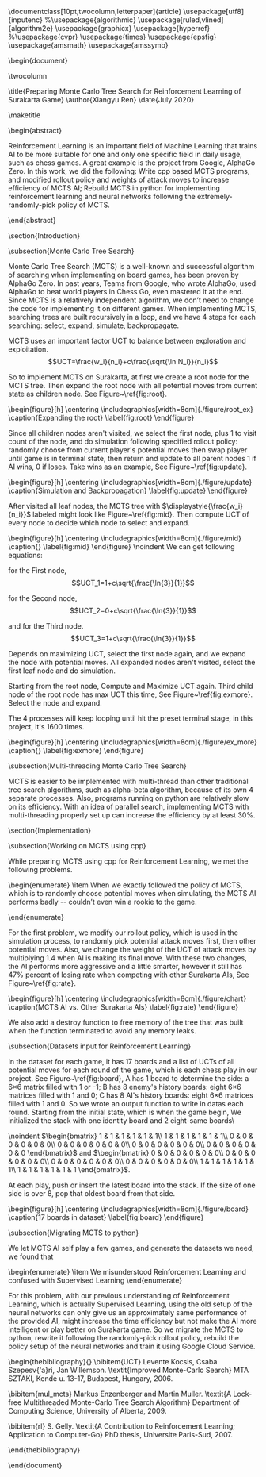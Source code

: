 \documentclass[10pt,twocolumn,letterpaper]{article}
\usepackage[utf8]{inputenc}
%\usepackage{algorithmic}
\usepackage[ruled,vlined]{algorithm2e}
\usepackage{graphicx}
\usepackage{hyperref}
%\usepackage{cvpr}
\usepackage{times}
\usepackage{epsfig}
\usepackage{amsmath}
\usepackage{amssymb}

\begin{document}

\twocolumn

\title{Preparing Monte Carlo Tree Search for Reinforcement Learning of Surakarta Game}
\author{Xiangyu Ren}
\date{July 2020}

\maketitle

\begin{abstract}

Reinforcement Learning is an important field of Machine Learning that trains AI to be more suitable for one and only one specific field in daily usage, such as chess games. A great example is the project from Google, AlphaGo Zero. In this work, we did the following: Write cpp based MCTS programs, and modified rollout policy and weights of attack moves to increase efficiency of MCTS AI; Rebuild MCTS in python for implementing reinforcement learning and neural networks following the extremely-randomly-pick policy of MCTS. 

\end{abstract}

\section{Introduction}

\subsection{Monte Carlo Tree Search}

Monte Carlo Tree Search (MCTS) is a well-known and successful algorithm of searching when implementing on board games, has been proven by AlphaGo Zero. In past years, Teams from Google, who wrote AlphaGo, used AlphaGo to beat world players in Chess Go, even mastered it at the end. Since MCTS is a relatively independent algorithm, we don’t need to change the code for implementing it on different games. When implementing MCTS, searching trees are built recursively in a loop, and we have 4 steps for each searching: select, expand, simulate, backpropagate. 

MCTS  uses an important factor UCT to balance between exploration and exploitation. 
$$UCT=\frac{w_i}{n_i}+c\frac{\sqrt{\ln N_i}}{n_i}$$

So to implement MCTS on Surakarta, at first we create a root node for the MCTS tree. Then expand the root node with all potential moves from current state as children node. See Figure~\ref{fig:root}.

\begin{figure}[h]
    \centering
    \includegraphics[width=8cm]{./figure/root_ex}
    \caption{Expanding the root}
    \label{fig:root}
\end{figure}

Since all children nodes aren't visited, we select the first node, plus 1 to visit count of the node, and do simulation following specified rollout policy: randomly choose from current player's potential moves then swap player until game is in terminal state, then return and update to all parent nodes 1 if AI wins, 0 if loses. Take wins as an example, See Figure~\ref{fig:update}.

\begin{figure}[h]
    \centering
    \includegraphics[width=8cm]{./figure/update}
    \caption{Simulation and Backpropagation}
    \label{fig:update}
\end{figure}

After visited all leaf nodes, the MCTS tree with $\displaystyle{\frac{w_i}{n_i}}$ labeled might look like Figure~\ref{fig:mid}. Then compute UCT of every node to decide which node to select and expand. 

\begin{figure}[h]
    \centering
    \includegraphics[width=8cm]{./figure/mid}
    \caption{}
    \label{fig:mid}
\end{figure}
\noindent
We can get following equations: 

for the First node,$$UCT_1=1+c\sqrt{\frac{\ln{3}}{1}}$$

for the Second node, $$UCT_2=0+c\sqrt{\frac{\ln{3}}{1}}$$

and for the Third node. $$UCT_3=1+c\sqrt{\frac{\ln{3}}{1}}$$

Depends on maximizing UCT, select the first node again, and we expand the node with potential moves. All expanded nodes aren't visited, select the first leaf node and do simulation.

Starting from the root node, Compute and Maximize UCT again. Third child node of the root node has max UCT this time, See Figure~\ref{fig:exmore}. Select the node and expand. 

The 4 processes will keep looping until hit the preset terminal stage, in this project, it's 1600 times.

\begin{figure}[h]
    \centering
    \includegraphics[width=8cm]{./figure/ex_more}
    \caption{}
    \label{fig:exmore}
\end{figure}

\subsection{Multi-threading Monte Carlo Tree Search}

MCTS is easier to be implemented with multi-thread than other traditional tree search algorithms, such as alpha-beta algorithm, because of its own 4 separate processes. Also, programs running on python are relatively slow on its efficiency. With an idea of parallel search, implementing MCTS with multi-threading properly set up can increase the efficiency by at least 30\%.

\section{Implementation}

\subsection{Working on MCTS using cpp}

While preparing MCTS using cpp for Reinforcement Learning, we met the following problems. 

\begin{enumerate}
    \item When we exactly followed the policy of MCTS, which is to randomly choose potential moves when simulating, the MCTS AI performs badly -- couldn’t even win a rookie to the game. 
    
\end{enumerate}

For the first problem, we modify our rollout policy, which is used in the simulation process, to randomly pick potential attack moves first, then other potential moves. Also, we change the weight of the UCT of attack moves by multiplying 1.4 when AI is making its final move. With these two changes, the AI performs more aggressive and a little smarter, however it still has 47\% percent of losing rate when competing with other Surakarta AIs, See Figure~\ref{fig:rate}. 

\begin{figure}[h]
    \centering
    \includegraphics[width=8cm]{./figure/chart}
    \caption{MCTS AI vs. Other Surakarta AIs}
    \label{fig:rate}
\end{figure}

We also add a destroy function to free memory of the tree that was built when the function terminated to avoid any memory leaks.

\subsection{Datasets input for Reinforcement Learning}

In the dataset for each game, it has 17 boards and a list of UCTs of all potential moves for each round of the game, which is each chess play in our project. See Figure~\ref{fig:board}, A has 1 board to determine the side: a 6$\times$6 matrix filled with 1 or -1; B has 8 enemy's history boards: eight 6$\times$6 matrices filled with 1 and 0; C has 8 AI's history boards: eight 6$\times$6 matrices filled with 1 and 0. So we wrote an output function to write in datas each round. Starting from the initial state, which is when the game begin, We initialized the stack with one identity board and 2 eight-same boards\\

\noindent
$\begin{bmatrix}
  1 & 1 & 1 & 1 & 1 & 1\\ 
  1 & 1 & 1 & 1 & 1 & 1\\
  0 & 0 & 0 & 0 & 0 & 0\\
  0 & 0 & 0 & 0 & 0 & 0\\
  0 & 0 & 0 & 0 & 0 & 0\\
  0 & 0 & 0 & 0 & 0 & 0
\end{bmatrix}$ and 
$\begin{bmatrix}
  0 & 0 & 0 & 0 & 0 & 0\\
  0 & 0 & 0 & 0 & 0 & 0\\
  0 & 0 & 0 & 0 & 0 & 0\\
  0 & 0 & 0 & 0 & 0 & 0\\
  1 & 1 & 1 & 1 & 1 & 1\\ 
  1 & 1 & 1 & 1 & 1 & 1
\end{bmatrix}$.

At each play, push or insert the latest board into the stack. If the size of one side is over 8, pop that oldest board from that side.


\begin{figure}[h]
    \centering
    \includegraphics[width=8cm]{./figure/board}
    \caption{17 boards in dataset}
    \label{fig:board}
\end{figure}

\subsection{Migrating MCTS to python}

We let MCTS AI self play a few games, and generate the datasets we need, we found that 

\begin{enumerate}
    \item We misunderstood Reinforcement Learning and confused with Supervised Learning
\end{enumerate}

For this problem, with our previous understanding of Reinforcement Learning, which is actually Supervised Learning, using the old setup of the neural networks can only give us an approximately same performance of the provided AI, might increase the time efficiency but not make the AI more intelligent or play better on Surakarta game. So we migrate the MCTS to python, rewrite it following the randomly-pick rollout policy, rebuild the policy setup of the neural networks and train it using Google Cloud Service. 

\begin{thebibliography}{}
\bibitem{UCT}
Levente Kocsis, Csaba Szepesv{\'a}ri, Jan Willemson.
\textit{Improved Monte-Carlo Search}
MTA SZTAKI, Kende u. 13-17, Budapest, Hungary, 2006.

\bibitem{mul_mcts}
Markus Enzenberger and Martin Muller.
\textit{A Lock-free Multithreaded Monte-Carlo Tree Search Algorithm}
Department of Computing Science, University of Alberta, 2009.

\bibitem{rl}
S. Gelly.
\textit{A Contribution to Reinforcement Learning; Application to Computer-Go}
PhD thesis, Universite Paris-Sud, 2007.

\end{thebibliography}

\end{document}